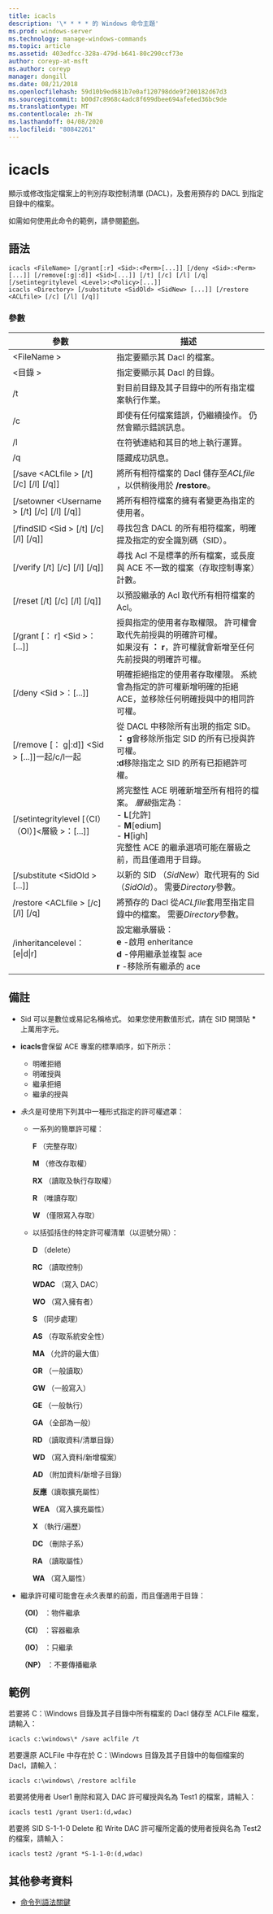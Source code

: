 ```yaml
---
title: icacls
description: '\* * * * 的 Windows 命令主題'
ms.prod: windows-server
ms.technology: manage-windows-commands
ms.topic: article
ms.assetid: 403edfcc-328a-479d-b641-80c290ccf73e
author: coreyp-at-msft
ms.author: coreyp
manager: dongill
ms.date: 08/21/2018
ms.openlocfilehash: 59d10b9ed681b7e0af120798dde9f200182d67d3
ms.sourcegitcommit: b00d7c8968c4adc8f699dbee694afe6ed36bc9de
ms.translationtype: MT
ms.contentlocale: zh-TW
ms.lasthandoff: 04/08/2020
ms.locfileid: "80842261"
---
```

# <a name="icacls"></a>icacls

顯示或修改指定檔案上的判別存取控制清單 (DACL)，及套用預存的 DACL 到指定目錄中的檔案。

如需如何使用此命令的範例，請參閱[範例](#examples)。

## <a name="syntax"></a>語法

```
icacls <FileName> [/grant[:r] <Sid>:<Perm>[...]] [/deny <Sid>:<Perm>[...]] [/remove[:g|:d]] <Sid>[...]] [/t] [/c] [/l] [/q] [/setintegritylevel <Level>:<Policy>[...]]
icacls <Directory> [/substitute <SidOld> <SidNew> [...]] [/restore <ACLfile> [/c] [/l] [/q]]
```

### <a name="parameters"></a>參數

|參數|描述|
|---------|-----------|
|\<FileName >|指定要顯示其 Dacl 的檔案。|
|\<目錄 >|指定要顯示其 Dacl 的目錄。|
|/t|對目前目錄及其子目錄中的所有指定檔案執行作業。|
|/c|即使有任何檔案錯誤，仍繼續操作。 仍然會顯示錯誤訊息。|
|/l|在符號連結和其目的地上執行運算。|
|/q|隱藏成功訊息。|
|[/save \<ACLfile > [/t] [/c] [/l] [/q]]|將所有相符檔案的 Dacl 儲存至*ACLfile* ，以供稍後用於 **/restore**。|
|[/setowner \<Username > [/t] [/c] [/l] [/q]]|將所有相符檔案的擁有者變更為指定的使用者。|
|[/findSID \<Sid > [/t] [/c] [/l] [/q]]|尋找包含 DACL 的所有相符檔案，明確提及指定的安全識別碼（SID）。|
|[/verify [/t] [/c] [/l] [/q]]|尋找 Acl 不是標準的所有檔案，或長度與 ACE 不一致的檔案（存取控制專案）計數。|
|[/reset [/t] [/c] [/l] [/q]]|以預設繼承的 Acl 取代所有相符檔案的 Acl。|
|[/grant [： r] \<Sid >：<Perm>[...]]|授與指定的使用者存取權限。 許可權會取代先前授與的明確許可權。</br>如果沒有 **： r**，許可權就會新增至任何先前授與的明確許可權。|
|[/deny \<Sid >：<Perm>[...]]|明確拒絕指定的使用者存取權限。 系統會為指定的許可權新增明確的拒絕 ACE，並移除任何明確授與中的相同許可權。|
|[/remove [： g\|:d]] \<Sid > [...]]一起/c/l一起|從 DACL 中移除所有出現的指定 SID。</br>**： g**會移除所指定 SID 的所有已授與許可權。</br>**:d**移除指定之 SID 的所有已拒絕許可權。|
|[/setintegritylevel [（CI）（OI）]\<層級 >：<Policy>[...]]|將完整性 ACE 明確新增至所有相符的檔案。 *層級*指定為：</br>-   **L**[允許]</br>-   **M**[edium]</br>-   **H**[igh]</br>完整性 ACE 的繼承選項可能在層級之前，而且僅適用于目錄。|
|[/substitute \<SidOld > <SidNew> [...]]|以新的 SID （*SidNew*）取代現有的 Sid （*SidOld*）。 需要*Directory*參數。|
|/restore \<ACLfile > [/c] [/l] [/q]|將預存的 Dacl 從*ACLfile*套用至指定目錄中的檔案。 需要*Directory*參數。|
|/inheritancelevel： [e\|d\|r]|設定繼承層級： <br>  **e** -啟用 enheritance <br>**d** -停用繼承並複製 ace <br>**r** -移除所有繼承的 ace

## <a name="remarks"></a>備註

-   Sid 可以是數位或易記名稱格式。 如果您使用數值形式，請在 SID 開頭貼 **&#42;** 上萬用字元。
-   **icacls**會保留 ACE 專案的標準順序，如下所示：  
    -   明確拒絕
    -   明確授與
    -   繼承拒絕
    -   繼承的授與
-   *永久*是可使用下列其中一種形式指定的許可權遮罩：  
    -   一系列的簡單許可權：

        **F** （完整存取）

        **M** （修改存取權）

        **RX** （讀取及執行存取權）

        **R** （唯讀存取）

        **W** （僅限寫入存取）
    -   以括弧括住的特定許可權清單（以逗號分隔）：

        **D** （delete）

        **RC** （讀取控制）

        **WDAC** （寫入 DAC）

        **WO** （寫入擁有者）

        **S** （同步處理）

        **AS** （存取系統安全性）

        **MA** （允許的最大值）

        **GR** （一般讀取）

        **GW** （一般寫入）

        **GE** （一般執行）

        **GA** （全部為一般）

        **RD** （讀取資料/清單目錄）

        **WD** （寫入資料/新增檔案）

        **AD** （附加資料/新增子目錄）

        **反應**（讀取擴充屬性）

        **WEA** （寫入擴充屬性）

        **X** （執行/遍歷）

        **DC** （刪除子系）

        **RA** （讀取屬性）

        **WA** （寫入屬性）
-   繼承許可權可能會在*永久*表單的前面，而且僅適用于目錄：

    **（OI）** ：物件繼承

    **（CI）** ：容器繼承

    **（IO）** ：只繼承

    **（NP）** ：不要傳播繼承

## <a name="examples"></a>範例

若要將 C：\Windows 目錄及其子目錄中所有檔案的 Dacl 儲存至 ACLFile 檔案，請輸入：

```
icacls c:\windows\* /save aclfile /t
```

若要還原 ACLFile 中存在於 C：\Windows 目錄及其子目錄中的每個檔案的 Dacl，請輸入：

```
icacls c:\windows\ /restore aclfile
```

若要將使用者 User1 刪除和寫入 DAC 許可權授與名為 Test1 的檔案，請輸入：

```
icacls test1 /grant User1:(d,wdac)
```

若要將 SID S-1-1-0 Delete 和 Write DAC 許可權所定義的使用者授與名為 Test2 的檔案，請輸入：

```
icacls test2 /grant *S-1-1-0:(d,wdac)
```

## <a name="additional-references"></a>其他參考資料

- [命令列語法關鍵](command-line-syntax-key.md)
